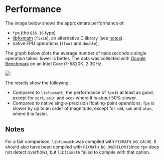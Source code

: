 # Performance

The image below shows the approximate performance of:
* `fpm` (the `Q16.16` type)
* [libfixmath](https://github.com/PetteriAimonen/libfixmath) (`fix16`), an alternative C library (see [notes](#notes)).
* native FPU operations (`float` and `double`).

The graph below plots the average number of nanoseconds a single operation takes: lower is better. The data was collected with [Google Benchmark](https://github.com/google/benchmark) on an Intel Core i7-5820K, 3.3GHz.

![](http://mikelankampgithub.s3-website-eu-west-1.amazonaws.com/fpm/performance.png)

The results show the following:
* Compared to `libfixmath`, the performance of `fpm` is at least as good, except for `sqrt`, `asin` and `acos` where it is about 50% slower.
* Compared to native single-precision floating-point operations, `fpm` is slower by up to an order of magnitude, except for `add`, `sub` and `atan`, where it is faster.

## Notes

For a fair comparison, `libfixmath` was compiled with `FIXMATH_NO_CACHE`.
It should also have been compiled with `FIXMATH_NO_OVERFLOW` (since `fpm` does not detect overflow), but `libfixmath` failed to compile with that option.
